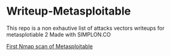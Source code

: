 # Writeup-Metasploitable
This repo is a non exhautive list of attacks vectors writeups for metasplotiable 2
Made with SIMPLON.CO

[First Nmap scan of Metasploitable ](SCAN/NMAP.md)